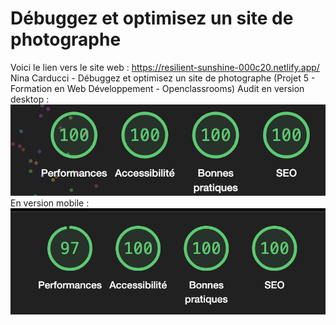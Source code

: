 # Débuggez et optimisez un site de photographe
Voici le lien vers le site web : https://resilient-sunshine-000c20.netlify.app/
Nina Carducci - Débuggez et optimisez un site de photographe (Projet 5 - Formation en Web Développement - Openclassrooms)
Audit en version desktop :
![Texte alternatif](./assets/images/Audit.png)
En version mobile : 
![Texte alternatif](./assets/images/auditMobile.png)
